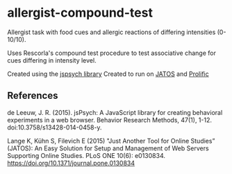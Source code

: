 # allergist-compound-test

Allergist task with food cues and allergic reactions of differing intensities (0-10/10).

Uses Rescorla's compound test procedure to test associative change for cues differing in intensity level.

Created using the [jspsych library](https://www.jspsych.org/)
Created to run on [JATOS](https://www.jatos.org/) and [Prolific](https://www.prolific.co/)

## References
de Leeuw, J. R. (2015). jsPsych: A JavaScript library for creating behavioral experiments in a web browser. Behavior Research Methods, 47(1), 1-12. doi:10.3758/s13428-014-0458-y.

Lange K, Kühn S, Filevich E (2015) "Just Another Tool for Online Studies” (JATOS): An Easy Solution for Setup and Management of Web Servers Supporting Online Studies. PLoS ONE 10(6): e0130834. https://doi.org/10.1371/journal.pone.0130834